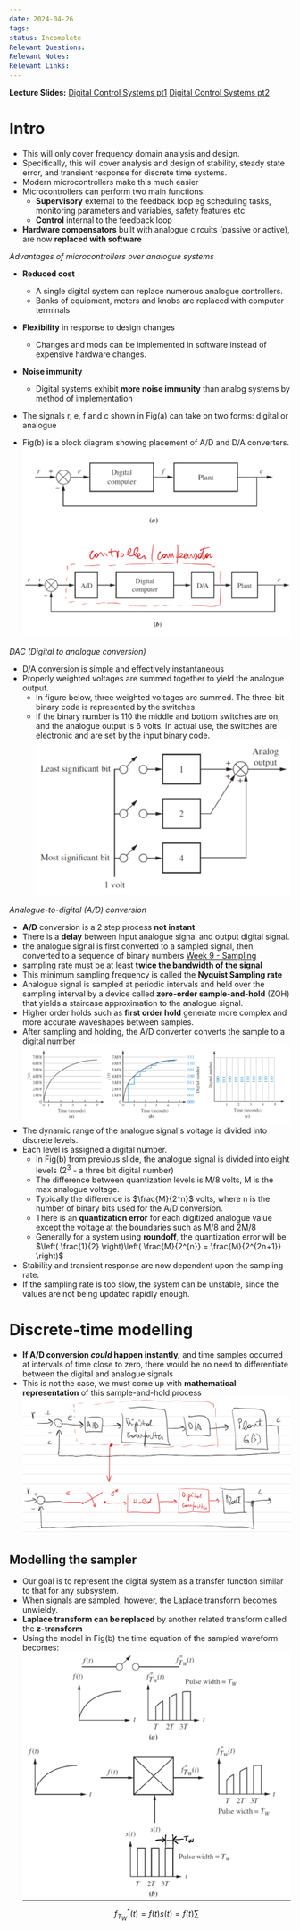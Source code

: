 ```yaml
---
date: 2024-04-26
tags: 
status: Incomplete
Relevant Questions: 
Relevant Notes: 
Relevant Links:
---
```

**Lecture Slides:**
[Digital Control Systems pt1](Attachments/Workshop%20Week%207%20–%20Digital%20Control%20Systems%20-%20Part%201_annotated.pdf)
[Digital Control Systems pt2](Attachments/Workshop%20Week%207%20–%20Digital%20Control%20Systems%20-%20Part%202_v1_annotated.pdf)

# Intro
- This will only cover frequency domain analysis and design.
- Specifically, this will cover analysis and design of stability, steady state error, and transient response for discrete time systems.
- Modern microcontrollers make this much easier
- Microcontrollers can perform two main functions:
	- **Supervisory** external to the feedback loop eg scheduling tasks, monitoring parameters and variables, safety features etc
	- **Control** internal to the feedback loop
- **Hardware compensators** built with analogue circuits (passive or active), are now **replaced with software**

*Advantages of microcontrollers over analogue systems*
- **Reduced cost**
	- A single digital system can replace numerous analogue controllers.
	- Banks of equipment, meters and knobs are replaced with computer terminals
- **Flexibility** in response to design changes
	- Changes and mods can be implemented in software instead of expensive hardware changes.
- **Noise immunity**
	- Digital systems exhibit **more noise immunity** than analog systems by method of implementation

- The signals r, e, f and c shown in Fig(a) can take on two forms: digital or analogue
- Fig(b) is a block diagram showing placement of A/D and D/A converters.
![800](Attachments/Pasted%20image%2020240427195515.png)
![800](Attachments/Pasted%20image%2020240427195532.png)


*DAC (Digital to analogue conversion)*
- D/A conversion is simple and effectively instantaneous
- Properly weighted voltages are summed together to yield the analogue output.
	- In figure below, three weighted voltages are summed. The three-bit binary code is represented by the switches.
	- If the binary number is 110 the middle and bottom switches are on, and the analogue output is 6 volts. In actual use, the switches are electronic and are set by the input binary code.
![800](Attachments/Pasted%20image%2020240427195904.png)

*Analogue-to-digital (A/D) conversion*
- **A/D** conversion is a 2 step process **not instant**
- There is a **delay** between input analogue signal and output digital signal.
- the analogue signal is first converted to a sampled signal, then converted to a sequence of binary numbers
[Week 9 - Sampling](../../../UNI%202023/SEM%201/ELEC2040/Week%209%20-%20Sampling.md)
- sampling rate must be at least **twice the bandwidth of the signal**
- This minimum sampling frequency is called the **Nyquist Sampling rate**
- Analogue signal is sampled at periodic intervals and held over the sampling interval by a device called **zero-order sample-and-hold** (ZOH) that yields a staircase approximation to the analogue signal.
- Higher order holds such as **first order hold** generate more complex and more accurate waveshapes between samples.
- After sampling and holding, the A/D converter converts the sample to a digital number
![](Attachments/Pasted%20image%2020240427200646.png)
- The dynamic range of the analogue signal's voltage is divided into discrete levels.
- Each level is assigned a digital number.
	- In Fig(b) from previous slide, the analogue signal is divided into eight levels ($2^3$ - a three bit digital number)
	- The difference between quantization levels is M/8 volts, M is the max analogue voltage.
	- Typically the difference is $\frac{M}{2^n}$ volts, where n is the number of binary bits used for the A/D conversion.
	- There is an **quantization error** for each digitized analogue value except the voltage at the boundaries such as M/8 and 2M/8
	- Generally for a system using **roundoff**, the quantization error will be $\left( \frac{1}{2} \right)\left( \frac{M}{2^{n}} = \frac{M}{2^{2n+1}} \right)$
- Stability and transient response are now dependent upon the sampling rate.
- If the sampling rate is too slow, the system can be unstable, since the values are not being updated rapidly enough.

# Discrete-time modelling
- **If A/D conversion *could* happen instantly,** and time samples occurred at intervals of time close to zero, there would be no need to differentiate between the digital and analogue signals
- This is not the case, we must come up with **mathematical representation** of this sample-and-hold process
![800](Attachments/Pasted%20image%2020240427202613.png)
## Modelling the sampler
- Our goal is to represent the digital system as a transfer function similar to that for any subsystem.
- When signals are sampled, however, the Laplace transform becomes unwieldy.
- **Laplace transform can be replaced** by another related transform called the **z-transform**
- Using the model in Fig(b) the time equation of the sampled waveform becomes:
![](Attachments/Pasted%20image%2020240427203231.png)
$$f^{*}_{T_{W}}(t) = f(t)s(t) = f(t) \sum$$